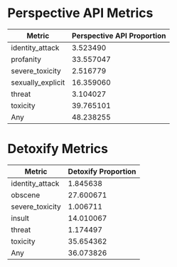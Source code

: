 # Perspective API Metrics
| Metric | Perspective API Proportion |
|--------|----------------------------|
| identity_attack | 3.523490 |
| profanity | 33.557047 |
| severe_toxicity | 2.516779 |
| sexually_explicit | 16.359060 |
| threat | 3.104027 |
| toxicity | 39.765101 |
| Any | 48.238255 |

# Detoxify Metrics
| Metric | Detoxify Proportion |
|--------|---------------------|
| identity_attack | 1.845638 |
| obscene | 27.600671 |
| severe_toxicity | 1.006711 |
| insult | 14.010067 |
| threat | 1.174497 |
| toxicity | 35.654362 |
| Any | 36.073826 |
